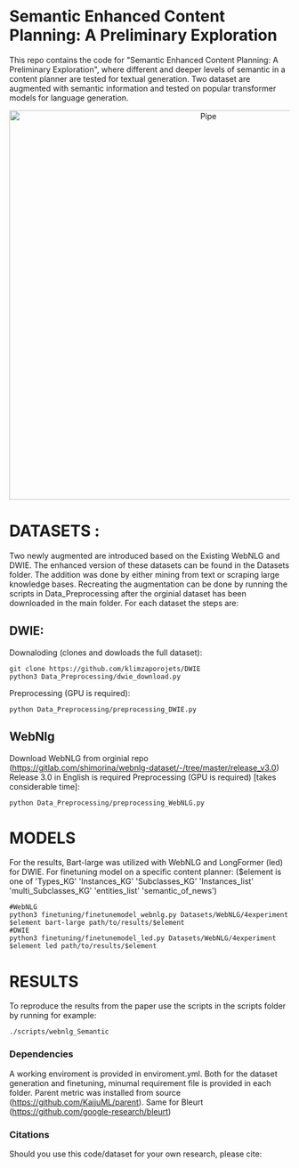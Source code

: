 # Semantic Enhanced Content Planning: A Preliminary Exploration
This repo contains the code for "Semantic Enhanced Content Planning: A Preliminary Exploration", where different and deeper levels of semantic in a content planner are tested for textual generation. Two dataset are augmented with semantic information and tested on popular transformer models for language generation.


<p align="center">
  <img width="700" src="https://user-images.githubusercontent.com/91601166/237034800-852eec89-d2be-4090-9279-b1e3bb6bb18f.png" alt="Pipe">
</p>


# DATASETS :
Two newly augmented are introduced based on the Existing WebNLG and DWIE. The enhanced version of these datasets can be found in the Datasets folder. 
The addition was done by either mining from text or scraping large knowledge bases. 
Recreating the augmentation can be done by running the scripts in Data_Preprocessing after the orginial dataset has been downloaded in the main folder. 
For each dataset the steps are:

## DWIE:
Downaloding (clones and dowloads the full dataset):
```
git clone https://github.com/klimzaporojets/DWIE
python3 Data_Preprocessing/dwie_download.py
```
Preprocessing (GPU is required):
```
python Data_Preprocessing/preprocessing_DWIE.py
```

## WebNlg

Download WebNLG from orginial repo (https://gitlab.com/shimorina/webnlg-dataset/-/tree/master/release_v3.0)
Release 3.0 in English is required
Preprocessing (GPU is required) [takes considerable time]:
```
python Data_Preprocessing/preprocessing_WebNLG.py
```

# MODELS
For the results, Bart-large was utilized with WebNLG and LongFormer (led) for DWIE.
For finetuning model on a specific content planner: ($element is one of 'Types_KG' 'Instances_KG' 'Subclasses_KG' 'Instances_list' 'multi_Subclasses_KG' 'entities_list' 'semantic_of_news')

```
#WebNLG
python3 finetuning/finetunemodel_webnlg.py Datasets/WebNLG/4experiment $element bart-large path/to/results/$element
#DWIE
python3 finetuning/finetunemodel_led.py Datasets/WebNLG/4experiment $element led path/to/results/$element
```

# RESULTS
To reproduce the results from the paper use the scripts in the scripts folder by running for example:
```
./scripts/webnlg_Semantic
```
### Dependencies
A working enviroment is provided in enviroment.yml. Both for the dataset generation and finetuning, minumal requirement file is provided in each folder. 
Parent metric was installed from source (https://github.com/KaijuML/parent). Same for Bleurt (https://github.com/google-research/bleurt)
### Citations
Should you use this code/dataset for your own research, please cite: 
```

```


